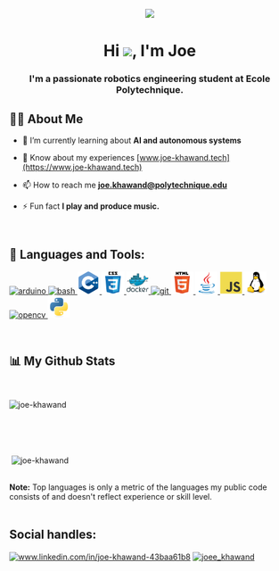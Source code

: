 <p align="center">
<a href="#"><img width="45%" height="auto" src="https://user-images.githubusercontent.com/93840910/177012194-e469bda9-f484-4aa7-a401-52fb15c5a0df.gif" height="175px"/></a>
</p>

<h1 align="center">Hi <img src="https://raw.githubusercontent.com/MartinHeinz/MartinHeinz/master/wave.gif" width="40">, I'm Joe</h1>
<h3 align="center">I'm a passionate robotics engineering student at Ecole Polytechnique.</h3>


## 🙋‍♂️ About Me

- 🌱 I’m currently learning about **AI and autonomous systems**

- 📄 Know about my experiences [www.joe-khawand.tech](https://www.joe-khawand.tech)

- 📫 How to reach me **joe.khawand@polytechnique.edu**

- ⚡ Fun fact **I play and produce music.**

<br/>

## 🚀 Languages and Tools:

<p align="left"> 
    <p align="left"> <a href="https://www.arduino.cc/" target="_blank" rel="noreferrer"> <img src="https://cdn.worldvectorlogo.com/logos/arduino-1.svg" alt="arduino" width="40" height="40"/> </a> <a href="https://www.gnu.org/software/bash/" target="_blank" rel="noreferrer"> <img src="https://www.vectorlogo.zone/logos/gnu_bash/gnu_bash-icon.svg" alt="bash" width="40" height="40"/> </a> <a href="https://www.w3schools.com/cpp/" target="_blank" rel="noreferrer"> <img src="https://raw.githubusercontent.com/devicons/devicon/master/icons/cplusplus/cplusplus-original.svg" alt="cplusplus" width="40" height="40"/> </a> <a href="https://www.w3schools.com/css/" target="_blank" rel="noreferrer"> <img src="https://raw.githubusercontent.com/devicons/devicon/master/icons/css3/css3-original-wordmark.svg" alt="css3" width="40" height="40"/> </a> <a href="https://www.docker.com/" target="_blank" rel="noreferrer"> <img src="https://raw.githubusercontent.com/devicons/devicon/master/icons/docker/docker-original-wordmark.svg" alt="docker" width="40" height="40"/> </a> <a href="https://git-scm.com/" target="_blank" rel="noreferrer"> <img src="https://www.vectorlogo.zone/logos/git-scm/git-scm-icon.svg" alt="git" width="40" height="40"/> </a> <a href="https://www.w3.org/html/" target="_blank" rel="noreferrer"> <img src="https://raw.githubusercontent.com/devicons/devicon/master/icons/html5/html5-original-wordmark.svg" alt="html5" width="40" height="40"/> </a> <a href="https://www.java.com" target="_blank" rel="noreferrer"> <img src="https://raw.githubusercontent.com/devicons/devicon/master/icons/java/java-original.svg" alt="java" width="40" height="40"/> </a> <a href="https://developer.mozilla.org/en-US/docs/Web/JavaScript" target="_blank" rel="noreferrer"> <img src="https://raw.githubusercontent.com/devicons/devicon/master/icons/javascript/javascript-original.svg" alt="javascript" width="40" height="40"/> </a> <a href="https://www.linux.org/" target="_blank" rel="noreferrer"> <img src="https://raw.githubusercontent.com/devicons/devicon/master/icons/linux/linux-original.svg" alt="linux" width="40" height="40"/> </a> <a href="https://opencv.org/" target="_blank" rel="noreferrer"> <img src="https://www.vectorlogo.zone/logos/opencv/opencv-icon.svg" alt="opencv" width="40" height="40"/> </a> <a href="https://www.python.org" target="_blank" rel="noreferrer"> <img src="https://raw.githubusercontent.com/devicons/devicon/master/icons/python/python-original.svg" alt="python" width="40" height="40"/> </a> 
</p>


<br/>

## 📊 My Github Stats

<br/>
<p><img align="left" src="https://github-readme-stats.vercel.app/api/top-langs?username=joe-khawand&show_icons=true&locale=en&layout=compact" alt="joe-khawand" /></p><br /><br /><br /><br /><br />
<p>&nbsp;<img align="center" src="https://github-readme-stats.vercel.app/api?username=joe-khawand&show_icons=true&locale=en" alt="joe-khawand" /></p>
<br/>
  <b>Note:</b> Top languages is only a metric of the languages my public code consists of and doesn't reflect experience or skill level.


<br/>
<br/>

## Social handles:
<p align="left">

<a href="www.linkedin.com/in/joe-khawand-43baa61b8" target="blank"><img align="center" src="https://raw.githubusercontent.com/rahuldkjain/github-profile-readme-generator/master/src/images/icons/Social/linked-in-alt.svg" alt="www.linkedin.com/in/joe-khawand-43baa61b8" height="30" width="40" /></a>
<a href="https://instagram.com/joee_khawand" target="blank"><img align="center" src="https://raw.githubusercontent.com/rahuldkjain/github-profile-readme-generator/master/src/images/icons/Social/instagram.svg" alt="joee_khawand" height="30" width="40" /></a>

</p>

